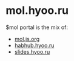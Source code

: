 # mol.hyoo.ru

$mol portal is the mix of:

- [mol.js.org](https://mol.js.org/app/demo/-/)
- [habhub.hyoo.ru](https://habhub.hyoo.ru/)
- [slides.hyoo.ru](https://slides.hyoo.ru/)
